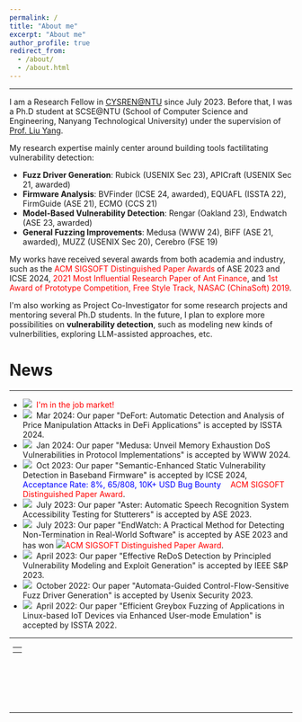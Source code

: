 ```yaml
---
permalink: /
title: "About me"
excerpt: "About me"
author_profile: true
redirect_from: 
  - /about/
  - /about.html
---
```


---

I am a Research Fellow in [CYSREN@NTU](https://www.ntu.edu.sg/cysren) since July 2023.
Before that, I was a Ph.D student at SCSE@NTU (School of Computer Science and Engineering, Nanyang Technological University) under the supervision of [Prof. Liu Yang](https://personal.ntu.edu.sg/yangliu/).

My research expertise mainly center around building tools factilitating vulnerability detection:

- **Fuzz Driver Generation**: Rubick (USENIX Sec 23), APICraft (USENIX Sec 21, awarded)
- **Firmware Analysis**: BVFinder (ICSE 24, awarded), EQUAFL (ISSTA 22), FirmGuide (ASE 21), ECMO (CCS 21)
- **Model-Based Vulnerability Detection**: Rengar (Oakland 23), Endwatch (ASE 23, awarded)
- **General Fuzzing Improvements**: Medusa (WWW 24), BiFF (ASE 21, awarded), MUZZ (USENIX Sec 20), Cerebro (FSE 19)

My works have received several awards from both academia and industry, such as the <font color="red">ACM SIGSOFT Distinguished Paper Awards</font> of ASE 2023 and ICSE 2024, <font color="red">2021 Most Influential Research Paper of Ant Finance</font>, and <font color="red">1st Award of Prototype Competition, Free Style Track, NASAC (ChinaSoft) 2019</font>.

I'm also working as Project Co-Investigator for some research projects and mentoring several Ph.D students.
In the future, I plan to explore more possibilities on **vulnerability detection**, such as modeling new kinds of vulnerbilities, exploring LLM-assisted approaches, etc.

# News

---

- <img src="https://cenzhang.github.io/images/new.gif">&nbsp; <font color="red">I'm in the job market!</font>
- <img src="https://cenzhang.github.io/images/new.gif">&nbsp; Mar 2024: Our paper "DeFort: Automatic Detection and Analysis of Price Manipulation Attacks in DeFi Applications" is accepted by ISSTA 2024.
- <img src="https://cenzhang.github.io/images/new.gif">&nbsp; Jan 2024: Our paper "Medusa: Unveil Memory Exhaustion DoS Vulnerabilities in Protocol Implementations" is accepted by WWW 2024.
- <img src="https://cenzhang.github.io/images/new.gif">&nbsp; Oct 2023: Our paper "Semantic-Enhanced Static Vulnerability Detection in Baseband Firmware" is accepted by ICSE 2024, <font color="blue">Acceptance Rate: 8%, 65/808, 10K+ USD Bug Bounty</font> <img src="https://cenzhang.github.io/images/award.gif" style="width: 13px;"><font color="red">ACM SIGSOFT Distinguished Paper Award</font>.
- <img src="https://cenzhang.github.io/images/new.gif">&nbsp; July 2023: Our paper "Aster: Automatic Speech Recognition System Accessibility Testing for Stutterers" is accepted by ASE 2023.
- <img src="https://cenzhang.github.io/images/new.gif">&nbsp; July 2023: Our paper "EndWatch: A Practical Method for Detecting Non-Termination in Real-World Software" is accepted by ASE 2023 and has won <img src="https://cenzhang.github.io/images/award.gif"><font color="red">ACM SIGSOFT Distinguished Paper Award</font>.
- <img src="https://cenzhang.github.io/images/new.gif">&nbsp; April 2023: Our paper "Effective ReDoS Detection by Principled Vulnerability Modeling and Exploit Generation" is accepted by IEEE S&P 2023.
- <img src="https://cenzhang.github.io/images/new.gif">&nbsp; October 2022: Our paper "Automata-Guided Control-Flow-Sensitive Fuzz Driver Generation" is accepted by Usenix Security 2023.
- <img src="https://cenzhang.github.io/images/new.gif">&nbsp; April 2022: Our paper "Efficient Greybox Fuzzing of Applications in Linux-based IoT Devices via Enhanced User-mode Emulation" is accepted by ISSTA 2022.

---

<div class="footer" style="padding-left: 6px; font-weight: bold; color: #000000; text-align: center; font-size: 1.5em;">
  <table align="center" style="height: 100px; width: 100px;">
        <!--
         style="display: none"
         //www.clustrmaps.com/map_v2.png?d=c0iE23T-kE1Z77RydQ1UoeK1VAiMMSYMmQ2R2rgt6Mk&cl=ffffff
        -->
        <tr>
                <th align="center">
                <script type="text/javascript" id="clstr_globe" src="//clustrmaps.com/globe.js?d=qd22-Wpe7CUKe3FdY6eqGMd4TnBY6bmR9XIIyxh0TII"></script>
                <!--script type="text/javascript" id="clustrmaps" src="//clustrmaps.com/map_v2.js?d=qd22-Wpe7CUKe3FdY6eqGMd4TnBY6bmR9XIIyxh0TII&cl=ffffff&w=a"></script-->
                </th>
        </tr>
  </table>
</div>

---
